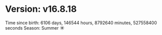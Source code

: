 # Version: v16.8.18
Time since birth: 6106 days, 146544 hours, 8792640 minutes, 527558400 seconds
Season: Summer ☀️
